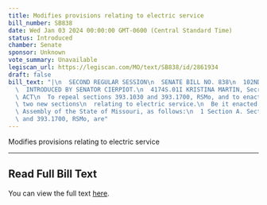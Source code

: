 ```yaml
---
title: Modifies provisions relating to electric service
bill_number: SB838
date: Wed Jan 03 2024 00:00:00 GMT-0600 (Central Standard Time)
status: Introduced
chamber: Senate
sponsor: Unknown
vote_summary: Unavailable
legiscan_url: https://legiscan.com/MO/text/SB838/id/2861934
draft: false
bill_text: "|\n  SECOND REGULAR SESSION\n  SENATE BILL NO. 838\n  102ND GENERA L ASSEMBLY\n\
  \  INTRODUCED BY SENATOR CIERPIOT.\n  4174S.01I KRISTINA MARTIN, Secretary\n  AN\
  \ ACT\n  To repeal sections 393.1030 and 393.1700, RSMo, and to enact in lieu thereof\
  \ two new sections\n  relating to electric service.\n  Be it enacted by the General\
  \ Assembly of the State of Missouri, as follows:\n  1 Section A. Sections 393.1030\
  \ and 393.1700, RSMo, are"
---
```

Modifies provisions relating to electric service

---

## Read Full Bill Text

You can view the full text [here](https://legiscan.com/MO/text/SB838/id/2861934).
